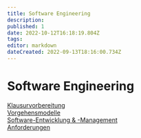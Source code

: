 ```yaml
---
title: Software Engineering
description: 
published: 1
date: 2022-10-12T16:18:19.804Z
tags: 
editor: markdown
dateCreated: 2022-09-13T18:16:00.734Z
---
```


# Software Engineering

[Klausurvorbereitung](/fom/semester-3/software-engineering/klausurvorbereitung)  
[Vorgehensmodelle](/fom/semester-3/software-engineering/vorgehensmodelle)  
[Software-Entwicklung & -Management](/fom/semester-3/software-engineering/software-entwicklung-management)  
[Anforderungen](/fom/semester-3/software-engineering/anforderungen)